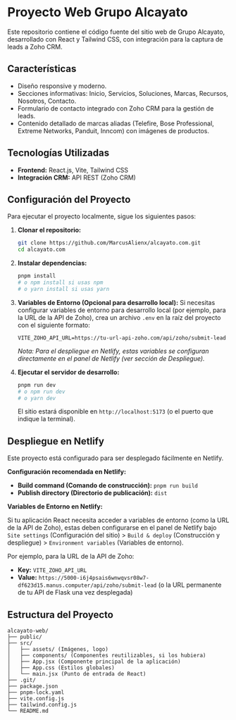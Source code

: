 # Proyecto Web Grupo Alcayato

Este repositorio contiene el código fuente del sitio web de Grupo Alcayato, desarrollado con React y Tailwind CSS, con integración para la captura de leads a Zoho CRM.

## Características

- Diseño responsive y moderno.
- Secciones informativas: Inicio, Servicios, Soluciones, Marcas, Recursos, Nosotros, Contacto.
- Formulario de contacto integrado con Zoho CRM para la gestión de leads.
- Contenido detallado de marcas aliadas (Telefire, Bose Professional, Extreme Networks, Panduit, Inncom) con imágenes de productos.

## Tecnologías Utilizadas

- **Frontend:** React.js, Vite, Tailwind CSS
- **Integración CRM:** API REST (Zoho CRM)

## Configuración del Proyecto

Para ejecutar el proyecto localmente, sigue los siguientes pasos:

1.  **Clonar el repositorio:**
    ```bash
    git clone https://github.com/MarcusAlienx/alcayato.com.git
    cd alcayato.com
    ```

2.  **Instalar dependencias:**
    ```bash
    pnpm install
    # o npm install si usas npm
    # o yarn install si usas yarn
    ```

3.  **Variables de Entorno (Opcional para desarrollo local):**
    Si necesitas configurar variables de entorno para desarrollo local (por ejemplo, para la URL de la API de Zoho), crea un archivo `.env` en la raíz del proyecto con el siguiente formato:
    ```
    VITE_ZOHO_API_URL=https://tu-url-api-zoho.com/api/zoho/submit-lead
    ```
    *Nota: Para el despliegue en Netlify, estas variables se configuran directamente en el panel de Netlify (ver sección de Despliegue).* 

4.  **Ejecutar el servidor de desarrollo:**
    ```bash
    pnpm run dev
    # o npm run dev
    # o yarn dev
    ```
    El sitio estará disponible en `http://localhost:5173` (o el puerto que indique la terminal).

## Despliegue en Netlify

Este proyecto está configurado para ser desplegado fácilmente en Netlify.

**Configuración recomendada en Netlify:**

-   **Build command (Comando de construcción):** `pnpm run build`
-   **Publish directory (Directorio de publicación):** `dist`

**Variables de Entorno en Netlify:**

Si tu aplicación React necesita acceder a variables de entorno (como la URL de la API de Zoho), estas deben configurarse en el panel de Netlify bajo `Site settings` (Configuración del sitio) > `Build & deploy` (Construcción y despliegue) > `Environment variables` (Variables de entorno).

Por ejemplo, para la URL de la API de Zoho:

-   **Key:** `VITE_ZOHO_API_URL`
-   **Value:** `https://5000-i6j4psais6wnwqvsr08w7-df623d15.manus.computer/api/zoho/submit-lead` (o la URL permanente de tu API de Flask una vez desplegada)

## Estructura del Proyecto

```
alcayato-web/
├── public/
├── src/
│   ├── assets/ (Imágenes, logo)
│   ├── components/ (Componentes reutilizables, si los hubiera)
│   ├── App.jsx (Componente principal de la aplicación)
│   ├── App.css (Estilos globales)
│   └── main.jsx (Punto de entrada de React)
├── .git/
├── package.json
├── pnpm-lock.yaml
├── vite.config.js
├── tailwind.config.js
└── README.md
```


